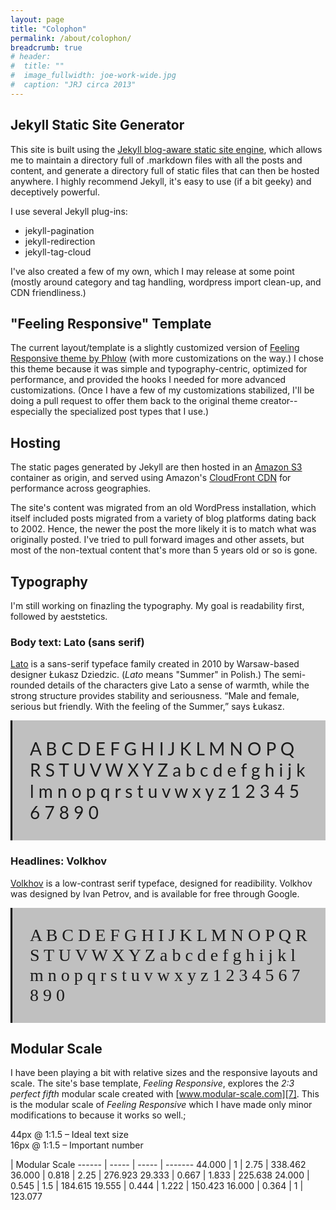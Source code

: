 ```yaml
---
layout: page
title: "Colophon"
permalink: /about/colophon/
breadcrumb: true
# header:
#  title: ""
#  image_fullwidth: joe-work-wide.jpg
#  caption: "JRJ circa 2013"
---
```


## Jekyll Static Site Generator
This site is built using the [Jekyll blog-aware static site engine](https://jekyllrb.com/), which allows me to maintain a directory full of .markdown files with all the posts and content, and generate a directory full of static files that can then be hosted anywhere. I highly recommend Jekyll, it's easy to use (if a bit geeky) and deceptively powerful.

I use several Jekyll plug-ins:
 - jekyll-pagination
 - jekyll-redirection
 - jekyll-tag-cloud
 
 I've also created a few of my own, which I may release at some point (mostly around category and tag handling, wordpress import clean-up, and CDN friendliness.) 

## "Feeling Responsive" Template
The current layout/template is a slightly customized version of <a href="https://phlow.github.io/feeling-responsive/" target="_blank">Feeling Responsive theme by Phlow</a> (with more customizations on the way.) I chose this theme because it was simple and typography-centric, optimized for performance, and provided the hooks I needed for more advanced customizations. (Once I have a few of my customizations stabilized, I'll be doing a pull request to offer them back to the original theme creator-- especially the specialized post types that I use.) 

## Hosting
The static pages generated by Jekyll are then hosted in an [Amazon S3](https://aws.amazon.com/s3/) container as origin, and served using Amazon's [CloudFront CDN](https://aws.amazon.com/cloudfront/) for performance across geographies.

The site's content was migrated from an old WordPress installation, which itself included posts migrated from a variety of blog platforms dating back to 2002. Hence, the newer the post the more likely it is to match what was originally posted. I've tried to pull forward images and other assets, but most of the non-textual content that's more than 5 years old or so is gone.

## Typography
I'm still working on finazling the typography. My goal is readability first, followed by aeststetics. 

### Body text: Lato (sans serif)

[Lato](www.latofonts.com) is a sans-serif typeface family created in 2010 by Warsaw-based designer Łukasz Dziedzic. (*Lato* means "Summer" in Polish.) The semi-rounded details of the characters give Lato a sense of warmth, while the strong structure provides stability and seriousness. “Male and female, serious but friendly. With the feeling of the Summer,” says Łukasz. 


<div style="font-family: Lato; font-size: 2em; background-color: silver; border-left: solid 3px black; padding: 1em;">A B C D E F G H I J K L M N O P Q R S T U V W X Y Z a b c d e f g h i j k l m n o p q r s t u v w x y z 1 2 3 4 5 6 7 8 9 0 </div>

### Headlines: Volkhov  

[Volkhov](https://www.google.com/fonts/specimen/Volkhov) is a low-contrast serif typeface, designed for readibility. Volkhov was designed by Ivan Petrov, and is available for free through Google.

<div style="font-family: Volkhov; font-size: 2em; background-color: silver; border-left: solid 3px black; padding: 1em;">A B C D E F G H I J K L M N O P Q R S T U V W X Y Z a b c d e f g h i j k l m n o p q r s t u v w x y z 1 2 3 4 5 6 7 8 9 0 </div>

## Modular Scale

I have been playing a bit with relative sizes and the responsive layouts and scale. The site's base template, *Feeling Responsive*, explores the *2:3 perfect fifth* modular scale created with [www.modular-scale.com][7]. This is the modular scale of  *Feeling Responsive* which I have made only minor modifications to because it works so well.;

44px @ 1:1.5 – Ideal text size  
16px @ 1:1.5 – Important number

| Modular Scale
------ | ----- | ----- | -------
44.000 | 1     | 2.75  | 338.462
36.000 | 0.818 | 2.25  | 276.923
29.333 | 0.667 | 1.833 | 225.638
24.000 | 0.545 | 1.5   | 184.615
19.555 | 0.444 | 1.222 | 150.423
16.000 | 0.364 | 1     | 123.077
